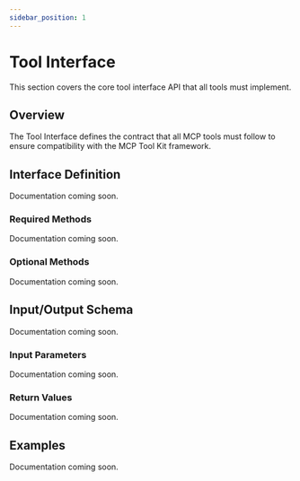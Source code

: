 ```yaml
---
sidebar_position: 1
---
```


# Tool Interface

This section covers the core tool interface API that all tools must implement.

## Overview

The Tool Interface defines the contract that all MCP tools must follow to ensure compatibility with the MCP Tool Kit framework.

## Interface Definition

Documentation coming soon.

### Required Methods

Documentation coming soon.

### Optional Methods

Documentation coming soon.

## Input/Output Schema

Documentation coming soon.

### Input Parameters

Documentation coming soon.

### Return Values

Documentation coming soon.

## Examples

Documentation coming soon.